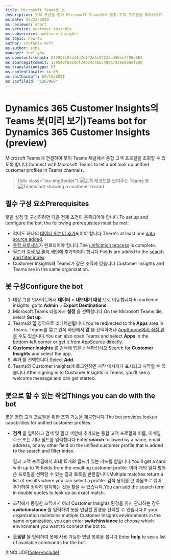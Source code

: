 ```yaml
---
title: Microsoft Teams용 봇
description: 봇의 도움을 받아 Microsoft Teams에서 통합 고객 프로필을 찾아보세요.
ms.date: 04/21/2020
ms.reviewer: mhart
ms.service: customer-insights
ms.subservice: audience-insights
ms.topic: how-to
author: stefanie-msft
ms.author: sthe
manager: shellyha
ms.openlocfilehash: 03299610fd41a7e142e3c9723fad56ce7f90e083
ms.sourcegitcommit: 139548f8a2d0f24d54c4a6c404a743eeeb8ef8e0
ms.translationtype: HT
ms.contentlocale: ko-KR
ms.lasthandoff: 02/15/2021
ms.locfileid: "5267960"
---
```

# <a name="teams-bot-for-dynamics-365-customer-insights-preview"></a><span data-ttu-id="b41a4-103">Dynamics 365 Customer Insights의 Teams 봇(미리 보기)</span><span class="sxs-lookup"><span data-stu-id="b41a4-103">Teams bot for Dynamics 365 Customer Insights (preview)</span></span>

<span data-ttu-id="b41a4-104">Microsoft Teams에 연결하여 봇이 Teams 채널에서 통합 고객 프로필을 조회할 수 있도록 합니다.</span><span class="sxs-lookup"><span data-stu-id="b41a4-104">Connect with Microsoft Teams to let a bot look up unified customer profiles in Teams channels.</span></span>

> [!div class="mx-imgBorder"]
> <span data-ttu-id="b41a4-105">![고객 레코드를 보여주는 Teams 봇](media/teams-bot.png "고객 레코드를 보여주는 Teams 봇")</span><span class="sxs-lookup"><span data-stu-id="b41a4-105">![Teams bot showing a customer record](media/teams-bot.png "Teams bot showing a customer record")</span></span>

## <a name="prerequisites"></a><span data-ttu-id="b41a4-106">필수 구성 요소</span><span class="sxs-lookup"><span data-stu-id="b41a4-106">Prerequisites</span></span>

<span data-ttu-id="b41a4-107">봇을 설정 및 구성하려면 다음 전제 조건이 충족되어야 합니다.</span><span class="sxs-lookup"><span data-stu-id="b41a4-107">To set up and configure the bot, the following prerequisites must be met:</span></span>

- <span data-ttu-id="b41a4-108">적어도 하나의 [데이터 원본이 추가](data-sources.md)되어야 합니다.</span><span class="sxs-lookup"><span data-stu-id="b41a4-108">There's at least one [data source added](data-sources.md).</span></span>
- <span data-ttu-id="b41a4-109">[통합 프로세스](data-unification.md)가 완료되어야 합니다.</span><span class="sxs-lookup"><span data-stu-id="b41a4-109">The [unification process](data-unification.md) is complete.</span></span>
- <span data-ttu-id="b41a4-110">필드가 [검색 및 필터 색인](search-filter-index.md)에 추가되어야 합니다.</span><span class="sxs-lookup"><span data-stu-id="b41a4-110">Fields are added to the [search and filter index](search-filter-index.md).</span></span>
- <span data-ttu-id="b41a4-111">Customer Insights와 Teams가 같은 조직에 있습니다.</span><span class="sxs-lookup"><span data-stu-id="b41a4-111">Customer Insights and Teams are in the same organization.</span></span>

## <a name="configure-the-bot"></a><span data-ttu-id="b41a4-112">봇 구성</span><span class="sxs-lookup"><span data-stu-id="b41a4-112">Configure the bot</span></span>

1. <span data-ttu-id="b41a4-113">대상 그룹 인사이트에서 **데이터** > **내보내기 대상** 으로 이동합니다.</span><span class="sxs-lookup"><span data-stu-id="b41a4-113">In audience insights, go to **Admin** > **Export Destinations**.</span></span>
1. <span data-ttu-id="b41a4-114">Microsoft Teams 타일에서 **설정** 을 선택합니다.</span><span class="sxs-lookup"><span data-stu-id="b41a4-114">On the Microsoft Teams tile, select **Set up**.</span></span>
1. <span data-ttu-id="b41a4-115">Teams의 **앱** 영역으로 리디렉션됩니다.</span><span class="sxs-lookup"><span data-stu-id="b41a4-115">You're redirected to the **Apps** area in Teams.</span></span> <span data-ttu-id="b41a4-116">Teams를 열고 왼쪽 하단에서 **앱** 을 선택하거나 [AppSource에서 직접 얻을](https://go.microsoft.com/fwlink/?linkid=2124104) 수도 있습니다.</span><span class="sxs-lookup"><span data-stu-id="b41a4-116">You can also open Teams and select **Apps** in the bottom-left corner or [get it from AppSource](https://go.microsoft.com/fwlink/?linkid=2124104) directly.</span></span>
1. <span data-ttu-id="b41a4-117">**Customer Insights** 를 검색해 앱을 선택하십시오.</span><span class="sxs-lookup"><span data-stu-id="b41a4-117">Search for **Customer Insights** and select the app.</span></span>
1. <span data-ttu-id="b41a4-118">**추가** 를 선택합니다.</span><span class="sxs-lookup"><span data-stu-id="b41a4-118">Select **Add**.</span></span>
1. <span data-ttu-id="b41a4-119">Teams의 Customer Insights에 로그인하면 시작 메시지가 표시되고 시작할 수 있습니다.</span><span class="sxs-lookup"><span data-stu-id="b41a4-119">After signing in to Customer Insights in Teams, you'll see a welcome message and can get started.</span></span>

## <a name="things-you-can-do-with-the-bot"></a><span data-ttu-id="b41a4-120">봇으로 할 수 있는 작업</span><span class="sxs-lookup"><span data-stu-id="b41a4-120">Things you can do with the bot</span></span>

<span data-ttu-id="b41a4-121">봇은 통합 고객 프로필을 위한 조회 기능을 제공합니다.</span><span class="sxs-lookup"><span data-stu-id="b41a4-121">The bot provides lookup capabilities for unified customer profiles.</span></span>

- <span data-ttu-id="b41a4-122">**검색** 을 입력하고 검색 및 필터 색인에 추가되는 통합 고객 프로필의 이름, 이메일 주소 또는 기타 필드를 입력합니다.</span><span class="sxs-lookup"><span data-stu-id="b41a4-122">Enter **search** followed by a name, email address, or any other field on the unified customer profile that is added to the search and filter index.</span></span>

  <span data-ttu-id="b41a4-123">결과 고객 프로필에서 최대 15개의 필드가 있는 카드를 받습니다.</span><span class="sxs-lookup"><span data-stu-id="b41a4-123">You'll get a card with up to 15 fields from the resulting customer profile.</span></span> <span data-ttu-id="b41a4-124">여러 개의 일치 항목은 프로필을 선택할 수 있는 결과 목록을 반환합니다.</span><span class="sxs-lookup"><span data-stu-id="b41a4-124">Multiple matches return a list of results where you can select a profile.</span></span> <span data-ttu-id="b41a4-125">검색 용어를 큰 따옴표로 묶어 추가하여 정확히 일치하는 것을 찾을 수 있습니다.</span><span class="sxs-lookup"><span data-stu-id="b41a4-125">You can add the search term in double quotes to look up an exact match.</span></span>

- <span data-ttu-id="b41a4-126">조직에서 동일한 조직에서 여러 Customer Insights 환경을 유지 관리하는 경우 **switchinstance** 를 입력하여 봇을 연결할 환경을 선택할 수 있습니다.</span><span class="sxs-lookup"><span data-stu-id="b41a4-126">If your organization maintains multiple Customer Insights environments in the same organization, you can enter **switchinstance** to choose which environment you want to connect the bot to.</span></span>

- <span data-ttu-id="b41a4-127">**도움말** 을 입력하여 봇에 사용 가능한 명령 목록을 봅니다.</span><span class="sxs-lookup"><span data-stu-id="b41a4-127">Enter **help** to see a list of available commands for the bot.</span></span>  


[!INCLUDE[footer-include](../includes/footer-banner.md)]
